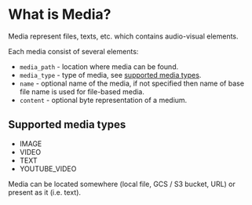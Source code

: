 # What is Media?

Media represent files, texts, etc. which contains audio-visual elements.

Each media consist of several elements:

* `media_path` - location where media can be found.
* `media_type` - type of media, see [supported media types](#supported-media-types).
* `name` - optional name of the media, if not specified then name of base file name is used for file-based media.
* `content` - optional byte representation of a medium.

## Supported media types

* IMAGE
* VIDEO
* TEXT
* YOUTUBE_VIDEO


Media can be located somewhere (local file, GCS / S3 bucket, URL) or present as it (i.e. text).
